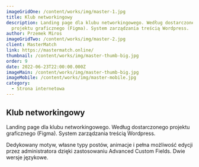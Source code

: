 ```yaml
---
imageGridOne: /content/works/img/master-1.jpg
title: Klub networkingowy
description: Landing page dla klubu networkingowego. Według dostarczonego
  projektu graficznego (Figma). System zarządzania treścią Wordpress.
author: Przemek Miros
imageGridTwo: /content/works/img/master-2.jpg
client: MasterMatch
link: https://mastermatch.online/
thumbnail: /content/works/img/master-thumb-big.jpg
order: 9
date: 2022-06-23T22:00:00.000Z
imageMain: /content/works/img/master-thumb-big.jpg
imageMobile: /content/works/img/master-mobile.jpg
category:
  - Strona internetowa
---
```


## Klub networkingowy

Landing page dla klubu networkingowego. Według dostarczonego projektu graficznego (Figma). System zarządzania treścią Wordpress. 

Dedykowany motyw, własne typy postów, animacje i pełna możliwość edycji przez administratora dzięki zastosowaniu Advanced Custom Fields. Dwie wersje językowe.

